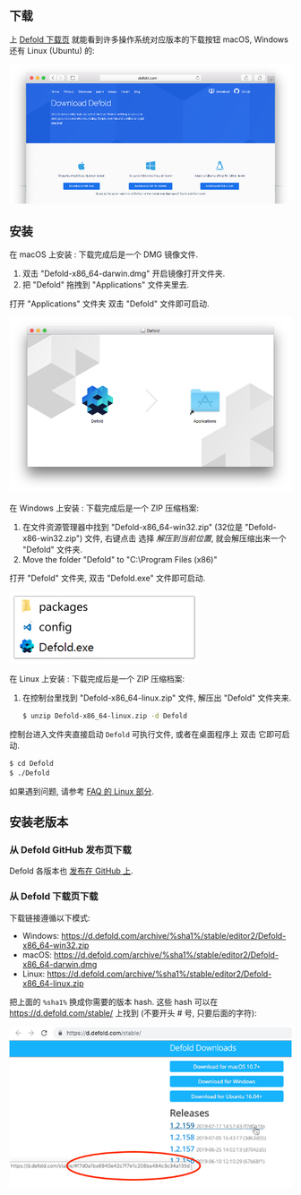 ## 下载

上 [Defold 下载页](https://defold.com/download/) 就能看到许多操作系统对应版本的下载按钮 macOS, Windows 还有 Linux (Ubuntu) 的:

![download editor](../shared/images/editor_download.png)

## 安装

在 macOS 上安装
: 下载完成后是一个 DMG 镜像文件.

  1. 双击 "Defold-x86_64-darwin.dmg" 开启镜像打开文件夹.
  2. 把 "Defold" 拖拽到 "Applications" 文件夹里去.

  打开 "Applications" 文件夹 <kbd>双击</kbd> "Defold" 文件即可启动.

  ![Defold macOS](../shared/images/macos_content.png)

在 Windows 上安装
: 下载完成后是一个 ZIP 压缩档案:

  1. 在文件资源管理器中找到 "Defold-x86_64-win32.zip" (32位是 "Defold-x86-win32.zip") 文件, <kbd>右键点击</kbd> 选择 *解压到当前位置*, 就会解压缩出来一个 "Defold" 文件夹.
  2. Move the folder "Defold" to "C:\Program Files (x86)\"

  打开 "Defold" 文件夹, <kbd>双击</kbd> "Defold.exe" 文件即可启动.

  ![Defold windows](../shared/images/windows_content.png)

在 Linux 上安装
: 下载完成后是一个 ZIP 压缩档案:

  1. 在控制台里找到 "Defold-x86_64-linux.zip" 文件, 解压出 "Defold" 文件夹来.

     ```bash
     $ unzip Defold-x86_64-linux.zip -d Defold
     ```

  控制台进入文件夹直接启动 `Defold` 可执行文件, 或者在桌面程序上 <kbd>双击</kbd> 它即可启动.

  ```bash
  $ cd Defold
  $ ./Defold
  ```

  如果遇到问题, 请参考 [FAQ 的 Linux 部分](/faq/faq#linux-issues).

## 安装老版本

### 从 Defold GitHub 发布页下载

Defold 各版本也 [发布在 GitHub 上](https://github.com/defold/defold/releases).

### 从 Defold 下载页下载

下载链接遵循以下模式:

* Windows: https://d.defold.com/archive/%sha1%/stable/editor2/Defold-x86_64-win32.zip
* macOS: https://d.defold.com/archive/%sha1%/stable/editor2/Defold-x86_64-darwin.dmg
* Linux: https://d.defold.com/archive/%sha1%/stable/editor2/Defold-x86_64-linux.zip

把上面的 `%sha1%` 换成你需要的版本 hash. 这些 hash 可以在 https://d.defold.com/stable/ 上找到 (不要开头 # 号, 只要后面的字符):

![download editor](../shared/images/old_version_sha1.png)
